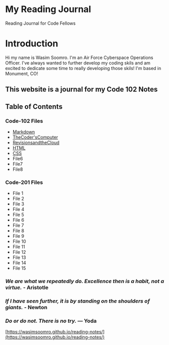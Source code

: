 # My Reading Journal
Reading Journal for Code Fellows

# Introduction
Hi my name is Wasim Soomro. I'm an Air Force Cyberspace Operations Officer. I've always wanted to further develop my coding skils and am excited to dedicate some time to really developing those skils! I'm based in Monument, CO! 

## This website is a journal for my Code 102 Notes

## Table of Contents
### Code-102 Files
- [Markdown](https://wasimsoomro.github.io/reading-notes/Markdown)
- [TheCoder'sComputer](https://wasimsoomro.github.io/reading-notes/TheCoder'sComputer)
- [RevisionsandtheCloud](https://wasimsoomro.github.io/reading-notes/RevisionsandtheCloud)
- [HTML](https://wasimsoomro.github.io/reading-notes/HTML)
- [CSS](https://wasimsoomro.github.io/reading-notes/CSS)
- File6
- File7
- File8
### Code-201 Files
- File 1
- File 2
- File 3
- File 4
- File 5
- File 6
- File 7
- File 8
- File 9
- File 10
- File 11
- File 12
- File 13
- File 14
- File 15

### *We are what we repeatedly do. Excellence then is a habit, not a virtue.* - **Aristotle**
### _If I have seen further, it is by standing on the shoulders of giants._ - **Newton**
### *Do or do not. There is no try.* — **Yoda**

[https://wasimsoomro.github.io/reading-notes/](https://wasimsoomro.github.io/reading-notes/)
